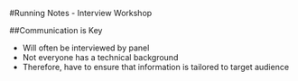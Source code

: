 #Running Notes - Interview Workshop

##Communication is Key

- Will often be interviewed by panel
- Not everyone has a technical background
- Therefore, have to ensure that information is tailored to target audience



